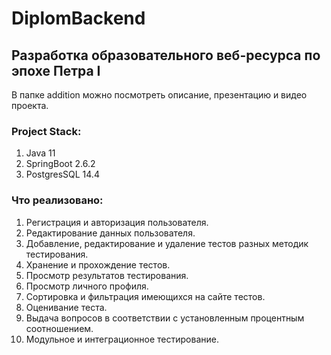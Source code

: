 # DiplomBackend
## Разработка образовательного веб-ресурса по эпохе Петра I
В папке аdditiоn можно посмотреть описание, презентацию и видео проекта. 
### Project Stack:
1. Java 11
2. SpringBoot 2.6.2
3. PostgresSQL 14.4
### Что реализовано:
1. Регистрация и авторизация пользователя.
2. Редактирование данных пользователя.
3. Добавление, редактирование и удаление тестов разных методик тестирования.
4. Хранение и прохождение тeстов.
5. Просмотр результатов тестирования.
6. Просмотр личного профиля.
7. Сортировка и фильтрация имеющихся на сайте тестов.
8. Оценивание теста.
9. Выдача вопросов в соответствии с установленным процентным соотношением.
10. Модульное и интеграционное тестирование.
